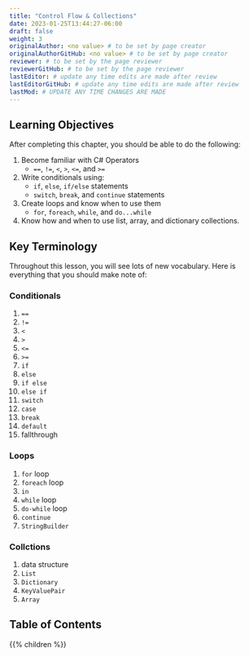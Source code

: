 ```yaml
---
title: "Control Flow & Collections"
date: 2023-01-25T13:44:27-06:00
draft: false
weight: 3
originalAuthor: <no value> # to be set by page creator
originalAuthorGitHub: <no value> # to be set by page creator
reviewer: # to be set by the page reviewer
reviewerGitHub: # to be set by the page reviewer
lastEditor: # update any time edits are made after review
lastEditorGitHub: # update any time edits are made after review
lastMod: # UPDATE ANY TIME CHANGES ARE MADE
---
```


## Learning Objectives

After completing this chapter, you should be able to do the following:
1. Become familiar with C# Operators
   - `==`, `!=`, `<`, `>`, `<=`, and `>=`
1. Write conditionals using:
   - `if`, `else`, `if/else` statements
   - `switch`, `break`, and `continue` statements
1. Create loops and know when to use them
   - `for`, `foreach`, `while`, and `do...while`
1. Know how and when to use list, array, and dictionary collections.

## Key Terminology

Throughout this lesson, you will see lots of new vocabulary. Here is everything that you should make note of:

### Conditionals
1. `==`
1. `!=`
1. `<`
1. `>`
1. `<=`
1. `>=`
1. `if`
1. `else`
1. `if else`
1. `else if`
1. `switch`
1. `case`
1. `break`
1. `default`
1. fallthrough

### Loops
1. `for` loop
1. `foreach` loop
1. `in`
1. `while` loop
1. `do-while` loop
1. `continue`
1. `StringBuilder`

### Collctions
1. data structure
1. `List`
1. `Dictionary`
1. `KeyValuePair`
1. `Array`

## Table of Contents

{{% children %}}
